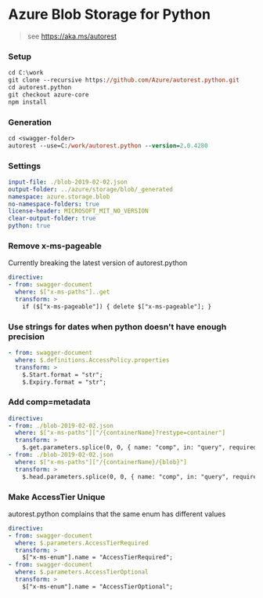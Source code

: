 # Azure Blob Storage for Python

> see https://aka.ms/autorest

### Setup
```ps
cd C:\work
git clone --recursive https://github.com/Azure/autorest.python.git
cd autorest.python
git checkout azure-core
npm install
```

### Generation
```ps
cd <swagger-folder>
autorest --use=C:/work/autorest.python --version=2.0.4280
```

### Settings
``` yaml
input-file: ./blob-2019-02-02.json
output-folder: ../azure/storage/blob/_generated
namespace: azure.storage.blob
no-namespace-folders: true
license-header: MICROSOFT_MIT_NO_VERSION
clear-output-folder: true
python: true
```

### Remove x-ms-pageable
Currently breaking the latest version of autorest.python
``` yaml
directive:
- from: swagger-document
  where: $["x-ms-paths"]..get
  transform: >
    if ($["x-ms-pageable"]) { delete $["x-ms-pageable"]; }
```

### Use strings for dates when python doesn't have enough precision
``` yaml
- from: swagger-document
  where: $.definitions.AccessPolicy.properties
  transform: >
    $.Start.format = "str";
    $.Expiry.format = "str";
```

### Add comp=metadata
``` yaml
directive:
- from: ./blob-2019-02-02.json
  where: $["x-ms-paths"]["/{containerName}?restype=container"]
  transform: >
    $.get.parameters.splice(0, 0, { name: "comp", in: "query", required: false, type: "string", enum: [ "metadata" ] });
- from: ./blob-2019-02-02.json
  where: $["x-ms-paths"]["/{containerName}/{blob}"]
  transform: >
    $.head.parameters.splice(0, 0, { name: "comp", in: "query", required: false, type: "string", enum: [ "metadata" ] });
```

### Make AccessTier Unique
autorest.python complains that the same enum has different values
``` yaml
directive:
- from: swagger-document
  where: $.parameters.AccessTierRequired
  transform: >
    $["x-ms-enum"].name = "AccessTierRequired";
- from: swagger-document
  where: $.parameters.AccessTierOptional
  transform: >
    $["x-ms-enum"].name = "AccessTierOptional";
```
